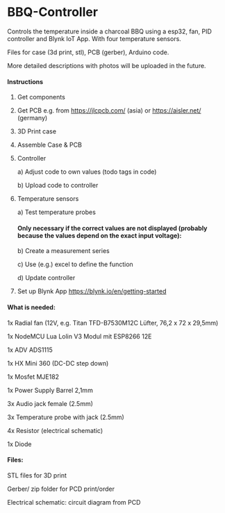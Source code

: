 # BBQ-Controller

Controls the temperature inside a charcoal BBQ using a esp32, fan, PID controller and Blynk IoT App.
With four temperature sensors. 


Files for case (3d print, stl), PCB (gerber), Arduino code.


More detailed descriptions with photos will be uploaded in the future.


#### Instructions

1. Get components

2. Get PCB e.g. from https://jlcpcb.com/ (asia) or https://aisler.net/ (germany)

3. 3D Print case

4. Assemble Case & PCB

5. Controller

    a) Adjust code to own values (todo tags in code)
  
    b) Upload code to controller
    
6. Temperature sensors 

    a) Test temperature probes 
    
    #### Only necessary if the correct values are not displayed (probably because the values depend on the exact input voltage):
    
    b) Create a measurement series
    
    c) Use (e.g.) excel to define the function
    
    d) Update controller
    
7. Set up Blynk App https://blynk.io/en/getting-started


#### What is needed:

1x Radial fan (12V, e.g. Titan TFD-B7530M12C Lüfter, 76,2 x 72 x 29,5mm)

1x NodeMCU Lua Lolin V3 Modul mit ESP8266 12E

1x ADV ADS1115

1x HX Mini 360 (DC-DC step down)

1x Mosfet MJE182

1x Power Supply Barrel 2,1mm

3x Audio jack female (2.5mm)

3x Temperature probe with jack (2.5mm)

4x Resistor (electrical schematic)

1x Diode


#### Files: 
STL files for 3D print

Gerber/ zip folder for PCD print/order

Electrical schematic: circuit diagram from PCD
